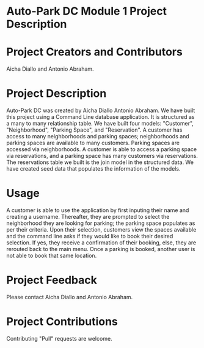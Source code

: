 # Auto-Park DC Module 1 Project Description

# Project Creators and Contributors
Aicha Diallo and Antonio Abraham.


# Project Description
Auto-Park DC was created by Aicha Diallo Antonio Abraham. We have built this project using a Command Line database application.  It is structured as a many to many relationship table. We have built four models: "Customer", "Neighborhood", "Parking Space", and "Reservation". A customer has access to many neighborhoods and  parking spaces; neighborhoods and parking spaces are available to many customers. Parking spaces are accessed via neighborhoods. A customer is able to access a parking space via reservations, and a parking space has many customers via reservations. The reservations table we built is the join model in the structured data.  We have created seed data that populates the information of the models.

# Usage
A customer is able to use the application by first inputing their name and creating a username. Thereafter, they are prompted to select the neighborhood they are looking for parking; the parking space populates as per their criteria. Upon their selection, customers view the spaces available and the command line asks if they would like to book their desired selection. If yes, they receive a confirmation of their booking, else, they are rerouted back to the main menu. Once a parking is booked, another user is not able to book that same location.

# Project Feedback
Please contact Aicha Diallo and Antonio Abraham. 

# Project Contributions
Contributing "Pull" requests are welcome.
